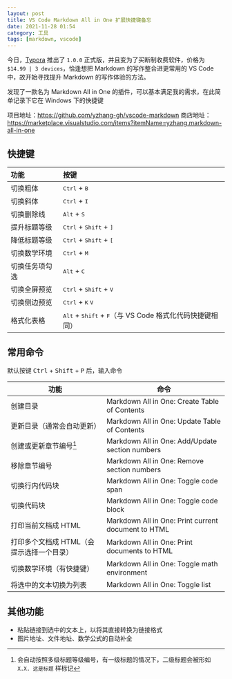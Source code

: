 ```yaml
---
layout: post
title: VS Code Markdown All in One 扩展快捷键备忘
date: 2021-11-28 01:54
category: 工具
tags: [markdown, vscode]
---
```


今日，[Typora](https://typora.io/) 推出了 `1.0.0` 正式版，并且变为了买断制收费软件，价格为 `$14.99 | 3 devices`，恰逢想把 Markdown 的写作整合进更常用的 VS Code 中，故开始寻找提升 Markdown 的写作体验的方法。

发现了一款名为 Markdown All in One 的插件，可以基本满足我的需求，在此简单记录下它在 Windows 下的快捷键

项目地址：https://github.com/yzhang-gh/vscode-markdown
商店地址：https://marketplace.visualstudio.com/items?itemName=yzhang.markdown-all-in-one

<!--more-->


## 快捷键

| 功能           | 按键                                                                                |
| :------------- | :---------------------------------------------------------------------------------- |
| 切换粗体       | <kbd>Ctrl</kbd> + <kbd>B</kbd>                                                      |
| 切换斜体       | <kbd>Ctrl</kbd> + <kbd>I</kbd>                                                      |
| 切换删除线     | <kbd>Alt</kbd> + <kbd>S</kbd>                                                       |
| 提升标题等级   | <kbd>Ctrl</kbd> + <kbd>Shift</kbd> + <kbd>]</kbd>                                   |
| 降低标题等级   | <kbd>Ctrl</kbd> + <kbd>Shift</kbd> + <kbd>[</kbd>                                   |
| 切换数学环境   | <kbd>Ctrl</kbd> +  <kbd>M</kbd>                                                     |
| 切换任务项勾选 | <kbd>Alt</kbd> + <kbd>C</kbd>                                                       |
| 切换全屏预览   | <kbd>Ctrl</kbd> + <kbd>Shift</kbd> + <kbd>V</kbd>                                   |
| 切换侧边预览   | <kbd>Ctrl</kbd> + <kbd>K</kbd> <kbd>V</kbd>                                         |
| 格式化表格     | <kbd>Alt</kbd> + <kbd>Shift</kbd> + <kbd>F</kbd>（与 VS Code 格式化代码快捷键相同） |

## 常用命令

默认按键 <kbd>Ctrl</kbd> + <kbd>Shift</kbd> + <kbd>P</kbd> 后，输入命令

| 功能                                      | 命令                                                |
| ----------------------------------------- | --------------------------------------------------- |
| 创建目录                                  | Markdown All in One: Create Table of Contents       |
| 更新目录（通常会自动更新）                | Markdown All in One: Update Table of Contents       |
| 创建或更新章节编号[^1]                    | Markdown All in One: Add/Update section numbers     |
| 移除章节编号                              | Markdown All in One: Remove section numbers         |
| 切换行内代码块                            | Markdown All in One: Toggle code span               |
| 切换代码块                                | Markdown All in One: Toggle code block              |
| 打印当前文档成 HTML                       | Markdown All in One: Print current document to HTML |
| 打印多个文档成 HTML（会提示选择一个目录） | Markdown All in One: Print documents to HTML        |
| 切换数学环境（有快捷键）                  | Markdown All in One: Toggle math environment        |
| 将选中的文本切换为列表                    | Markdown All in One: Toggle list                    |

[^1]: 会自动按照多级标题等级编号，有一级标题的情况下，二级标题会被形如 `X.X. 这是标题` 样标记

## 其他功能

- 粘贴链接到选中的文本上，以将其直接转换为链接格式
- 图片地址、文件地址、数学公式的自动补全

